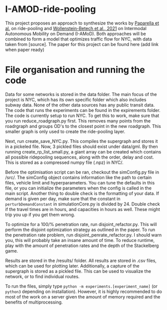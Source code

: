 # I-AMOD-ride-pooling
This project proposes an approach to synthesize the works by [Paparella et al.](https://ieeexplore.ieee.org/document/10605118) on ride-pooling and [Wollenstein-Betech et al., 2021](https://ieeexplore.ieee.org/document/9541261) on Intermodal Autonomous Mobility on Demand (I-AMoD). Both approaches will be combined to form a model that optimizes traffic flow for NYC, with data taken from [source]. The paper for this project can be found here (add link when paper ready)

# File organisation and running the code

Data for some networks is stored in the data folder. The main focus of the project is NYC, which has its own specific folder which also includes subway data. None of the other data sources has any public transit data. The code that runs the experiments can be found in the expirements folder. The code is currently setup to run NYC. To get this to work, make sure that you run reduce_roadgraph.py first. This removes many points from the roadrgraph and groups OD's to the closest point in the new roadgraph. This smaller graph is only used to create the ride-pooling layer.

Next, run create_save_NYC.py. This compiles the supergraph and stores it in a pickeled file. Now, 3 pickled files should exist under data/gml. By then running create_rp_list_small.py, a giant array can be created which contains all possible ridepooling sequences, along with the order, delay and cost. This is stored as a compressed numpy file (.npz) in NYC/. 

Before the optimisation script can be ran, checkout the simConfig.py file in /src/. The simConfig object contains information like the path to certain files, vehicle limit and hyperparameters. You can tune the defaults in this file, or you can initialize the parameters when the config is called in the main script. Another thing to double check is the formatting of your data. If demand is given per day, make sure that the constant in `perturbDemandConstant` in simulationCore.py is divided by 24. Double check if the travel times are in hours, and capacities in hours as well. These might trip you up if you get them wrong.

 To optimize for a 100/% penetration rate, run disjoint_refactor.py. This will perform the disjoint optimization strategy as outlined in the paper. To run the penetration rate problem, run disjoint_penrate_refactor.py. I should warn you, this will probably take an insane amount of time. To reduce runtime, play with the amount of penetration rates and the depth of the Stackelberg game.

Results are stored in the /results/ folder. All results are stored in .csv files, which can be used for plotting later. Additionally, a capture of the supergraph is stored as a pickled file. This can be used to visualize the network, or to find individual routes.

To run the files, simply type `python -m experiments.[experiment_name]` (or `python3` depending on installation). However, it is highly recommended to do most of the work on a server given the amount of memory required and the benefits of multiprocessing.